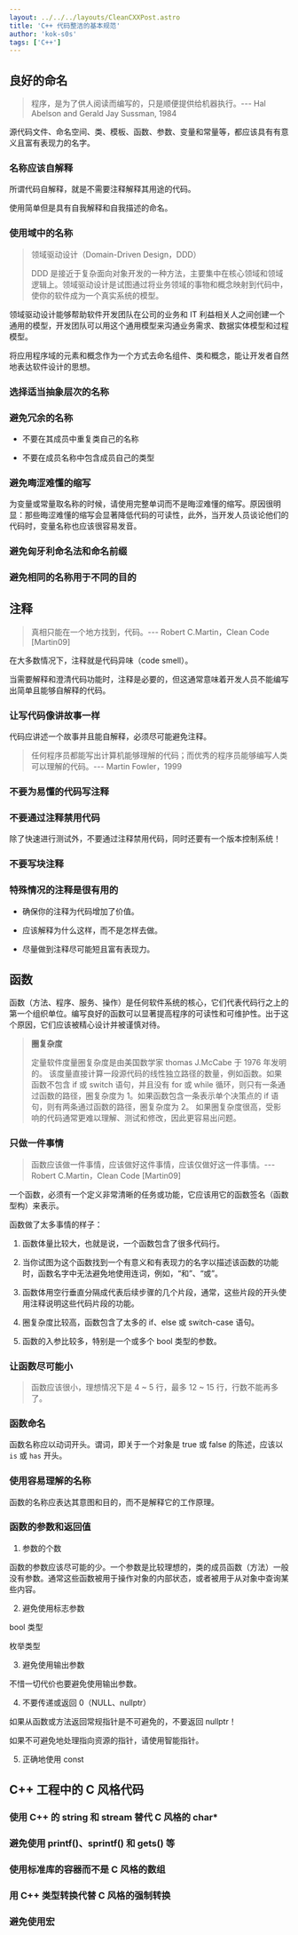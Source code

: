 ```yaml
---
layout: ../../../layouts/CleanCXXPost.astro
title: 'C++ 代码整洁的基本规范'
author: 'kok-s0s'
tags: ['C++']
---
```


## 良好的命名

> 程序，是为了供人阅读而编写的，只是顺便提供给机器执行。--- Hal Abelson and Gerald Jay Sussman, 1984

源代码文件、命名空间、类、模板、函数、参数、变量和常量等，都应该具有有意义且富有表现力的名字。

### 名称应该自解释

所谓代码自解释，就是不需要注释解释其用途的代码。

使用简单但是具有自我解释和自我描述的命名。

### 使用域中的名称

> 领域驱动设计（Domain-Driven Design，DDD）
>
> DDD 是接近于复杂面向对象开发的一种方法，主要集中在核心领域和领域逻辑上。领域驱动设计是试图通过将业务领域的事物和概念映射到代码中，使你的软件成为一个真实系统的模型。

领域驱动设计能够帮助软件开发团队在公司的业务和 IT 利益相关人之间创建一个通用的模型，开发团队可以用这个通用模型来沟通业务需求、数据实体模型和过程模型。

将应用程序域的元素和概念作为一个方式去命名组件、类和概念，能让开发者自然地表达软件设计的思想。

### 选择适当抽象层次的名称

### 避免冗余的名称

- 不要在其成员中重复类自己的名称

- 不要在成员名称中包含成员自己的类型

### 避免晦涩难懂的缩写

为变量或常量取名称的时候，请使用完整单词而不是晦涩难懂的缩写。原因很明显：那些晦涩难懂的缩写会显著降低代码的可读性，此外，当开发人员谈论他们的代码时，变量名称也应该很容易发音。

### 避免匈牙利命名法和命名前缀

### 避免相同的名称用于不同的目的

## 注释

> 真相只能在一个地方找到，代码。--- Robert C.Martin，Clean Code [Martin09]

在大多数情况下，注释就是代码异味（code smell）。

当需要解释和澄清代码功能时，注释是必要的，但这通常意味着开发人员不能编写出简单且能够自解释的代码。

### 让写代码像讲故事一样

代码应讲述一个故事并且能自解释，必须尽可能避免注释。

> 任何程序员都能写出计算机能够理解的代码；而优秀的程序员能够编写人类可以理解的代码。--- Martin Fowler，1999

### 不要为易懂的代码写注释

### 不要通过注释禁用代码

除了快速进行测试外，不要通过注释禁用代码，同时还要有一个版本控制系统！

### 不要写块注释

### 特殊情况的注释是很有用的

- 确保你的注释为代码增加了价值。

- 应该解释为什么这样，而不是怎样去做。

- 尽量做到注释尽可能短且富有表现力。

## 函数

函数（方法、程序、服务、操作）是任何软件系统的核心，它们代表代码行之上的第一个组织单位。编写良好的函数可以显著提高程序的可读性和可维护性。出于这个原因，它们应该被精心设计并被谨慎对待。

> **圈复杂度**
>
> 定量软件度量圈复杂度是由美国数学家 thomas J.McCabe 于 1976 年发明的。
> 该度量直接计算一段源代码的线性独立路径的数量，例如函数。如果函数不包含 if 或 switch 语句，并且没有 for 或 while 循环，则只有一条通过函数的路径，圈复杂度为 1。如果函数包含一条表示单个决策点的 if 语句，则有两条通过函数的路径，圈复杂度为 2。
> 如果圈复杂度很高，受影响的代码通常更难以理解、测试和修改，因此更容易出问题。

### 只做一件事情

> 函数应该做一件事情，应该做好这件事情，应该仅做好这一件事情。--- Robert C.Martin，Clean Code [Martin09]

一个函数，必须有一个定义非常清晰的任务或功能，它应该用它的函数签名（函数型构）来表示。

函数做了太多事情的样子：

1. 函数体量比较大，也就是说，一个函数包含了很多代码行。

2. 当你试图为这个函数找到一个有意义和有表现力的名字以描述该函数的功能时，函数名字中无法避免地使用连词，例如，“和”、“或”。

3. 函数体用空行垂直分隔成代表后续步骤的几个片段，通常，这些片段的开头使用注释说明这些代码片段的功能。

4. 圈复杂度比较高，函数包含了太多的 if、else 或 switch-case 语句。

5. 函数的入参比较多，特别是一个或多个 bool 类型的参数。

### 让函数尽可能小

> 函数应该很小，理想情况下是 4 ~ 5 行，最多 12 ~ 15 行，行数不能再多了。

### 函数命名

函数名称应以动词开头。谓词，即关于一个对象是 true 或 false 的陈述，应该以 `is` 或 `has` 开头。

### 使用容易理解的名称

函数的名称应表达其意图和目的，而不是解释它的工作原理。

### 函数的参数和返回值

1. 参数的个数

函数的参数应该尽可能的少。一个参数是比较理想的，类的成员函数（方法）一般没有参数。通常这些函数被用于操作对象的内部状态，或者被用于从对象中查询某些内容。

2. 避免使用标志参数

bool 类型

枚举类型

3. 避免使用输出参数

不惜一切代价也要避免使用输出参数。

4. 不要传递或返回 0（NULL、nullptr）

如果从函数或方法返回常规指针是不可避免的，不要返回 nullptr！

如果不可避免地处理指向资源的指针，请使用智能指针。

5. 正确地使用 const

## C++ 工程中的 C 风格代码

### 使用 C++ 的 string 和 stream 替代 C 风格的 char\*

### 避免使用 printf()、sprintf() 和 gets() 等

### 使用标准库的容器而不是 C 风格的数组

### 用 C++ 类型转换代替 C 风格的强制转换

### 避免使用宏
